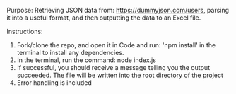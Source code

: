 Purpose:
Retrieving JSON data from: https://dummyjson.com/users, parsing it into a useful format, and then outputting the data to an Excel file.

Instructions:
1) Fork/clone the repo, and open it in Code and run: 'npm install' in the terminal to install any dependencies. 
2) In the terminal, run the command: node index.js
3) If successful, you should receive a message telling you the output succeeded. The file will be written into the root directory of the project
4) Error handling is included
